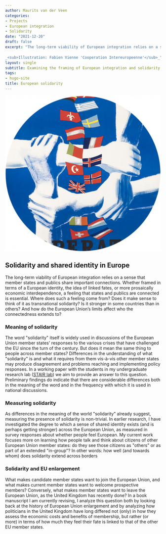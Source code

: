 ```yaml
---
author: Maurits van der Veen
categories:
- Projects
- European integration
- Solidarity
date: "2021-12-20"
draft: false
excerpt: "The long-term viability of European integration relies on a sense that member states and publics share important connections. Whether framed in terms of a European identity, the idea of linked fates, or more prosaically economic interdependence, a feeling that states and publics are connected is essential. Where does such a feeling come from? Does it make sense to think of it as transnational solidarity? Is it stronger in some countries than in others? And how do the European Union's limits affect who the connectedness extends to?\n\n

_<sub>Illustration: Fabien Vienne 'Cooperation Intereuropeenne'</sub>_"
layout: single
subtitle: Examining the framing of European integration and solidarity.
tags:
- hugo-site
title: European solidarity
---
```


<center>
<img src="featured-hex.png">
</center>

## Solidarity and shared identity in Europe

The long-term viability of European integration relies on a sense that member states and publics share important connections. Whether framed in terms of a European identity, the idea of linked fates, or more prosaically economic interdependence, a feeling that states and publics are connected is essential. Where does such a feeling come from? Does it make sense to think of it as transnational solidarity? Is it stronger in some countries than in others? And how do the European Union’s limits affect who the connectedness extends to?

### Meaning of solidarity

The word "solidarity" itself is widely used in discussions of the European Union member states' responses to the various crises that have challenged the EU since the turn of the century. But does it mean the same thing to people across member states? Differences in the understanding of what "solidarity" is and what it requires from them vis-à-vis other member states may produce disagreement and problems reaching and implementing policy responses. In a working paper with the students in my undergraduate research lab ([STAIR lab](stair.wm.edu)) we aim to provide an answer to this question. Preliminary findings do indicate that there are considerable differences both in the meaning of the word and in the frequency with which it is used in national discussions.

### Measuring solidarity

As differences in the meaning of the world "solidarity" already suggest, measuring the presence of solidarity is non-trivial. In earlier research, I have investigated the degree to which a sense of shared identity exists (and is perhaps getting stronger) across the European Union, as measured in survey responses about whether people feel European. My current work focuses more on learning how people talk and think about citizens of other European Union member states: do they see those citizens as "others" or as part of an extended "in-group"? In other words: how well (and towards whom) does solidarity extend across borders

### Solidarity and EU enlargement

What makes candidate member states want to join the European Union, and what makes current member states want to welcome prospective members? Conversely, what makes member states want to leave the European Union, as the United Kingdom has recently done? In a book manuscript I am currently revising, I analyze this question both by looking back at the history of European Union enlargement and by analyzing how politicians in the United Kingdom have long differed not (only) in how they assess the economic costs and benefits of membership, but rather (or more) in terms of how much they feel their fate is linked to that of the other EU member states.




